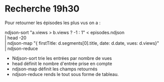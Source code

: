 # Recherche 19h30
Pour retourner les épisodes les plus vus on a :

ndjson-sort "a.views > b.views ? -1 : 1" < episodes.ndjson \
| head -20 \
| ndjson-map "{ firstTitle: d.segments[0].title, date: d.date, vues: d.views}" \
| ndjson-reduce

- Ndjson-sort trie les entrées par nombre de vues
- head définit le nombre d'entrée prise en compte
- ndjson-map définit les champs retournés
- ndjson-reduce rends le tout sous forme de tableau.

